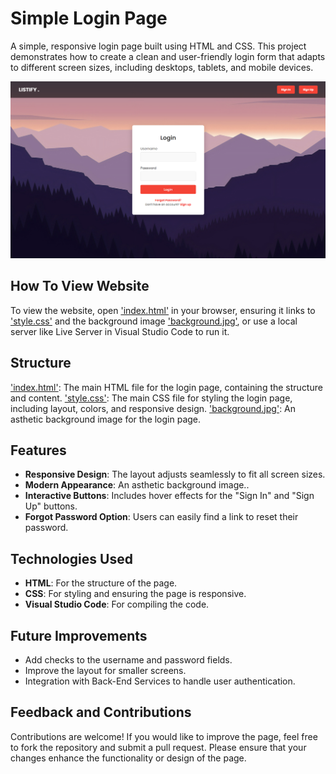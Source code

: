 # Simple Login Page

A simple, responsive login page built using HTML and CSS. This project demonstrates how to create a clean and user-friendly login form that adapts to different screen sizes, including desktops, tablets, and mobile devices.

![Preview](screenshot.png)

## How To View Website

To view the website, open ['index.html'](index.html) in your browser, ensuring it links to ['style.css'](style.css) and the background image ['background.jpg'](background.jpg), or use a local server like Live Server in Visual Studio Code to run it.

## Structure

['index.html'](index.html): The main HTML file for the login page, containing the structure and content.
['style.css'](style.css): The main CSS file for styling the login page, including layout, colors, and responsive design.
['background.jpg'](background.jpg): An asthetic background image for the login page.

## Features

- **Responsive Design**: The layout adjusts seamlessly to fit all screen sizes.
- **Modern Appearance**: An asthetic background image..
- **Interactive Buttons**: Includes hover effects for the "Sign In" and "Sign Up" buttons.
- **Forgot Password Option**: Users can easily find a link to reset their password.

## Technologies Used

- **HTML**: For the structure of the page.
- **CSS**: For styling and ensuring the page is responsive.
- **Visual Studio Code**: For compiling the code.

## Future Improvements

- Add checks to the username and password fields.
- Improve the layout for smaller screens.
- Integration with Back-End Services to handle user authentication.

## Feedback and Contributions

Contributions are welcome! If you would like to improve the page, feel free to fork the repository and submit a pull request. Please ensure that your changes enhance the functionality or design of the page.

